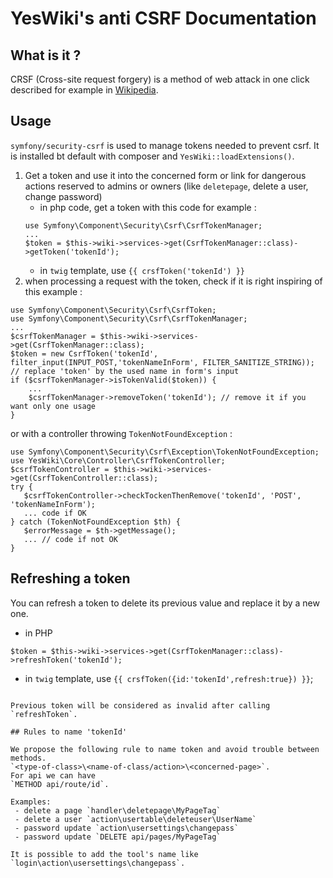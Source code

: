 # YesWiki's anti CSRF Documentation 

## What is it ?

CRSF (Cross-site request forgery) is a method of web attack in one click described for example in [Wikipedia](https://en.wikipedia.org/wiki/Cross-site_request_forgery).

## Usage

`symfony/security-csrf` is used to manage tokens needed to prevent csrf. It is installed bt default with composer and `YesWiki::loadExtensions()`.

 1. Get a token and use it into the concerned form or link for dangerous actions reserved to admins or owners (like `deletepage`, delete a user, change password)
    - in php code, get a token with this code for example :
    ```
    use Symfony\Component\Security\Csrf\CsrfTokenManager;
    ...
    $token = $this->wiki->services->get(CsrfTokenManager::class)->getToken('tokenId');
    ```
    - in `twig` template, use `{{ crsfToken('tokenId') }}`
 2. when processing a request with the token, check if it is right inspiring of this example :
   ```
   use Symfony\Component\Security\Csrf\CsrfToken;
   use Symfony\Component\Security\Csrf\CsrfTokenManager;
   ...
   $csrfTokenManager = $this->wiki->services->get(CsrfTokenManager::class);
   $token = new CsrfToken('tokenId', filter_input(INPUT_POST,'tokenNameInForm', FILTER_SANITIZE_STRING));
   // replace 'token' by the used name in form's input
   if ($csrfTokenManager->isTokenValid($token)) {
       ...
       $csrfTokenManager->removeToken('tokenId'); // remove it if you want only one usage
   }
   ```

   or with a controller throwing `TokenNotFoundException` :
   ```
   use Symfony\Component\Security\Csrf\Exception\TokenNotFoundException;
   use YesWiki\Core\Controller\CsrfTokenController;
   $csrfTokenController = $this->wiki->services->get(CsrfTokenController::class);
   try {
      $csrfTokenController->checkTockenThenRemove('tokenId', 'POST', 'tokenNameInForm');
      ... code if OK
   } catch (TokenNotFoundException $th) {
      $errorMessage = $th->getMessage();
      ... // code if not OK
   }
   ```

## Refreshing a token

You can refresh a token to delete its previous value and replace it by a new one.
 - in PHP
```
$token = $this->wiki->services->get(CsrfTokenManager::class)->refreshToken('tokenId');
```
 -  in `twig` template, use `{{ crsfToken({id:'tokenId',refresh:true}) }}`;
```

Previous token will be considered as invalid after calling `refreshToken`.

## Rules to name 'tokenId'

We propose the following rule to name token and avoid trouble between methods.
`<type-of-class>\<name-of-class/action>\<concerned-page>`.
For api we can have
`METHOD api/route/id`.

Examples:
 - delete a page `handler\deletepage\MyPageTag`
 - delete a user `action\usertable\deleteuser\UserName`
 - password update `action\usersettings\changepass`
 - password update `DELETE api/pages/MyPageTag`

It is possible to add the tool's name like `login\action\usersettings\changepass`.

